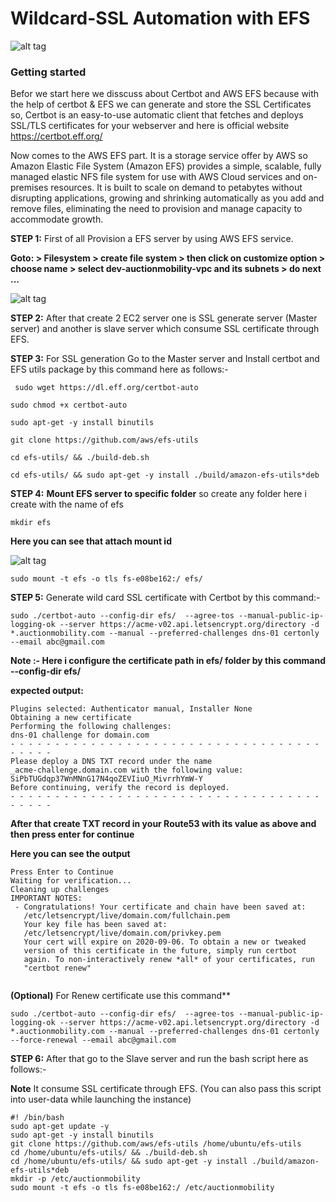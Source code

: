# Wildcard-SSL Automation with EFS

![alt tag](https://cf-templates-1itkybct44c2t-us-east-1.s3.amazonaws.com/autoc-efs-arch.png)


### Getting started 

Befor we start here we disscuss about Certbot and AWS EFS  because with the help of certbot & EFS  we can generate and store the SSL Certificates so, Certbot is an easy-to-use automatic client that fetches and deploys SSL/TLS certificates for your webserver and here is official website https://certbot.eff.org/

Now comes to the AWS EFS part. It is a storage service offer by AWS so  Amazon Elastic File System (Amazon EFS) provides a simple, scalable, fully managed elastic NFS file system for use with AWS Cloud services and on-premises resources. It is built to scale on demand to petabytes without disrupting applications, growing and shrinking automatically as you add and remove files, eliminating the need to provision and manage capacity to accommodate growth.



**STEP 1:** First of all Provision a EFS server by using AWS EFS service.

**Goto: > Filesystem > create file system > then click on customize option > choose name > select dev-auctionmobility-vpc and its subnets > do next ...**

![alt tag](
https://cf-templates-1itkybct44c2t-us-east-1.s3.amazonaws.com/efs-dash.png)



**STEP 2:** After that create 2 EC2 server one is SSL generate server (Master server) and another is slave server which consume SSL certificate through EFS.

**STEP 3:**  For SSL generation Go to the Master server and Install certbot and EFS utils package by this command here as follows:- 

```  sudo wget https://dl.eff.org/certbot-auto ```

``` sudo chmod +x certbot-auto ```

``` sudo apt-get -y install binutils ```

``` git clone https://github.com/aws/efs-utils ```

``` cd efs-utils/ && ./build-deb.sh ```

``` cd efs-utils/ && sudo apt-get -y install ./build/amazon-efs-utils*deb ```

**STEP 4:** 
**Mount EFS server to specific folder** so create any folder here i create with the name of efs

``` mkdir efs ```

**Here you can see that attach mount id** 

![alt tag](https://cf-templates-1itkybct44c2t-us-east-1.s3.amazonaws.com/eefs.png)

``` sudo mount -t efs -o tls fs-e08be162:/ efs/ ```



**STEP 5:**  Generate wild card SSL certificate with Certbot by this command:- 

``` sudo ./certbot-auto --config-dir efs/  --agree-tos --manual-public-ip-logging-ok --server https://acme-v02.api.letsencrypt.org/directory -d *.auctionmobility.com --manual --preferred-challenges dns-01 certonly --email abc@gmail.com  ```

**Note :- Here i configure the certificate path in efs/ folder by this command --config-dir efs/**

**expected output:**

```
Plugins selected: Authenticator manual, Installer None
Obtaining a new certificate
Performing the following challenges:
dns-01 challenge for domain.com
- - - - - - - - - - - - - - - - - - - - - - - - - - - - - - - - - - - - - - - -
Please deploy a DNS TXT record under the name
_acme-challenge.domain.com with the following value:
SiPbTUGdqp37WnMNnG17N4qoZEVIiuO_MivrrhYmW-Y
Before continuing, verify the record is deployed.
- - - - - - - - - - - - - - - - - - - - - - - - - - - - - - - - - - - - - - - -
```

**After that create TXT record in your Route53 with its value as above and then press enter for continue**

**Here you can see the output**

```
Press Enter to Continue
Waiting for verification...
Cleaning up challenges
IMPORTANT NOTES:
 - Congratulations! Your certificate and chain have been saved at:
   /etc/letsencrypt/live/domain.com/fullchain.pem
   Your key file has been saved at:
   /etc/letsencrypt/live/domain.com/privkey.pem
   Your cert will expire on 2020-09-06. To obtain a new or tweaked
   version of this certificate in the future, simply run certbot
   again. To non-interactively renew *all* of your certificates, run
   "certbot renew"


```


**(Optional)** For Renew certificate use this command**  

``` sudo ./certbot-auto --config-dir efs/  --agree-tos --manual-public-ip-logging-ok --server https://acme-v02.api.letsencrypt.org/directory -d *.auctionmobility.com --manual --preferred-challenges dns-01 certonly --force-renewal --email abc@gmail.com ```


**STEP 6:** After that go to the Slave server and run the bash script here as follows:- 

**Note** It consume SSL certificate through EFS. (You can also pass this script into user-data while launching the instance)

``` 
#! /bin/bash
sudo apt-get update -y
sudo apt-get -y install binutils
git clone https://github.com/aws/efs-utils /home/ubuntu/efs-utils
cd /home/ubuntu/efs-utils/ && ./build-deb.sh
cd /home/ubuntu/efs-utils/ && sudo apt-get -y install ./build/amazon-efs-utils*deb
mkdir -p /etc/auctionmobility
sudo mount -t efs -o tls fs-e08be162:/ /etc/auctionmobility

```
